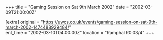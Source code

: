 +++
title = "Gaming Session on Sat 9th March 2002"
date = "2002-03-09T21:00:00Z"

[extra]
original = "https://uwcs.co.uk/events/gaming-session-on-sat-9th-march-2002-1474488929484/"    
ent_time = "2002-03-10T04:00:00Z"
location = "Ramphal R0.03/4"
+++



